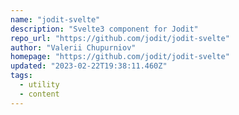 ```yaml
---
name: "jodit-svelte"
description: "Svelte3 component for Jodit"
repo_url: "https://github.com/jodit/jodit-svelte"
author: "Valerii Chupurniov"
homepage: "https://github.com/jodit/jodit-svelte"
updated: "2023-02-22T19:38:11.460Z"
tags: 
  - utility
  - content
---
```

